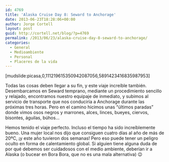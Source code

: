 ```yaml
---
id: 4769
title: 'Alaska Cruise Day 8: Seward to Anchorage'
date: 2013-06-23T18:28:06+00:00
author: Jorge Cortell
layout: post
guid: http://cortell.net/blog/?p=4769
permalink: /2013/06/23/alaska-cruise-day-8-seward-to-anchorage/
categories:
  - General
  - Medioambiente
  - Personal
  - Placeres de la vida
---
```

[mudslide:picasa,0,111219615350942087056,5891423416835987953]

Todas las cosas deben llegar a su fin, y este viaje increíble también. Desembarcamos en Seward temprano, mediante un procedimiento sencillo y relajado, encontramos nuestro equipaje de inmediato, y subimos al servicio de transporte que nos conduciría a Anchorage durante las próximas tres horas. Pero en el camino hicimos unas &#8220;últimos paradas&#8221; donde vimos osos negros y marrones, alces, linces, bueyes, ciervos, bisontes, águilas, búhos&#8230;

Hemos tenido el viaje perfecto. Incluso el tiempo ha sido increíblemente bueno. Una mujer local nos dijo que consiguen cuatro días al año de más de 20ºC, ¡y este año tuvieron dos semanas! Pero eso puede tener un peligro oculto en forma de calentamiento global. Si alguien tiene alguna duda de por qué debemos ser cuidadosos con el medio ambiente, deberían ir a Alaska (o bucear en Bora Bora, que no es una mala alternativa) 😉
